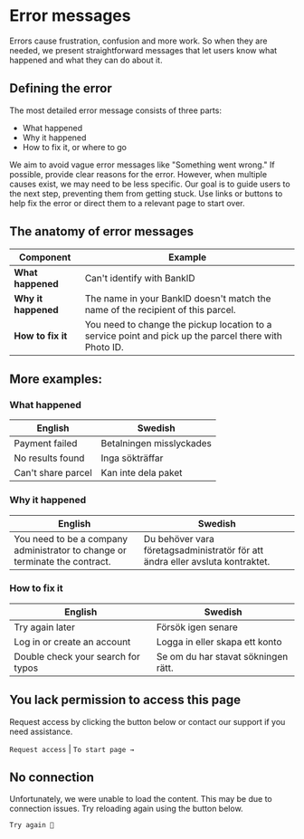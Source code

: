 # Error messages

Errors cause frustration, confusion and more work. So when they are needed, we present straightforward messages that let users know what happened and what they can do about it.

## Defining the error

The most detailed error message consists of three parts:

- What happened
- Why it happened
- How to fix it, or where to go

We aim to avoid vague error messages like "Something went wrong." If possible, provide clear reasons for the error. However, when multiple causes exist, we may need to be less specific. Our goal is to guide users to the next step, preventing them from getting stuck. Use links or buttons to help fix the error or direct them to a relevant page to start over.

## The anatomy of error messages

| Component | Example |
|-----------|---------|
| **What happened** | Can't identify with BankID |
| **Why it happened** | The name in your BankID doesn't match the name of the recipient of this parcel. |
| **How to fix it** | You need to change the pickup location to a service point and pick up the parcel there with Photo ID. |

## More examples:

### What happened

| **English** | **Swedish** |
|-------------|-------------|
| Payment failed | Betalningen misslyckades |
| No results found | Inga sökträffar |
| Can't share parcel | Kan inte dela paket |

### Why it happened

| **English** | **Swedish** |
|-------------|-------------|
| You need to be a company administrator to change or terminate the contract. | Du behöver vara företagsadministratör för att ändra eller avsluta kontraktet. |

### How to fix it

| **English** | **Swedish** |
|-------------|-------------|
| Try again later | Försök igen senare |
| Log in or create an account | Logga in eller skapa ett konto |
| Double check your search for typos | Se om du har stavat sökningen rätt. |

## You lack permission to access this page

Request access by clicking the button below or contact our support if you need assistance.

`Request access` | `To start page →`

## No connection

Unfortunately, we were unable to load the content. This may be due to connection issues. Try reloading again using the button below.

`Try again 🔄`